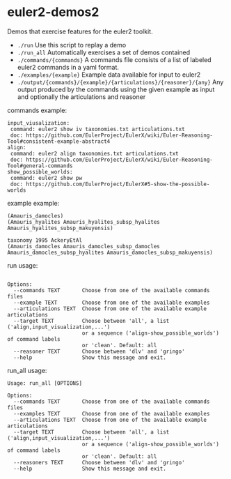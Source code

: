 # euler2-demos2

Demos that exercise features for the euler2 toolkit.

* `./run` Use this script to replay a demo
* `./run_all` Automatically exercises a set of demos contained
* `./commands/{commands}` A commands file consists of a list of labeled euler2 commands in a yaml format.
* `./examples/{example}` Example data available for input to euler2
* `./output/{commands}/{example}/{articulations}/{reasoner}/{any}` Any output produced by the commands using the given example as input and optionally the articulations and reasoner

commands example:

```
input_viusalization:
 command: euler2 show iv taxonomies.txt articulations.txt
 doc: https://github.com/EulerProject/EulerX/wiki/Euler-Reasoning-Tool#consistent-example-abstract4
align:
 command: euler2 align taxonomies.txt articulations.txt
 doc: https://github.com/EulerProject/EulerX/wiki/Euler-Reasoning-Tool#general-commands
show_possible_worlds:
 command: euler2 show pw
 doc: https://github.com/EulerProject/EulerX#5-show-the-possible-worlds
```
 
example example:
```taxonomy 1997 D’Abrera
(Amauris_damocles)
(Amauris_hyalites Amauris_hyalites_subsp_hyalites Amauris_hyalites_subsp_makuyensis)

taxonomy 1995 AckeryEtAl
(Amauris_damocles Amauris_damocles_subsp_damocles Amauris_damocles_subsp_hyalites Amauris_damocles_subsp_makuyensis)
```
 
run usage:
```Usage: run [OPTIONS]

Options:
  --commands TEXT       Choose from one of the available commands files
  --example TEXT        Choose from one of the available examples
  --articulations TEXT  Choose from one of the available example articulations
  --target TEXT         Choose between 'all', a list ('align,input_visualization,...')
                        or a sequence ('align-show_possible_worlds') of command labels
                        or 'clean'. Default: all
  --reasoner TEXT       Choose between 'dlv' and 'gringo'
  --help                Show this message and exit.
```

run_all usage:
```
Usage: run_all [OPTIONS]

Options:
  --commands TEXT       Choose from one of the available commands files
  --examples TEXT       Choose from one of the available examples
  --articulations TEXT  Choose from one of the available example articulations
  --target TEXT         Choose between 'all', a list ('align,input_visualization,...')
                        or a sequence ('align-show_possible_worlds') of command labels
                        or 'clean'. Default: all
  --reasoners TEXT      Choose between 'dlv' and 'gringo'
  --help                Show this message and exit.
```

